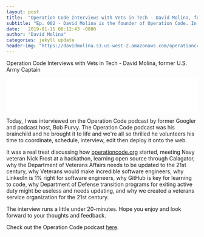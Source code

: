 ```yaml
---
layout: post
title:  "Operation Code Interviews with Vets in Tech - David Molina, former U.S. Army Captain"
subtitle: "Ep. 002 - David Molina is the founder of Operation Code. In this interview, he describes his Army career, how he found his way into the tech industry with no prior training, and how he started Operation Code to help veterans like him learn software and code the future."
date:   2019-01-15 08:12:43 -0800
author: "David Molina"
categories: jekyll update
header-img: "https://davidmolina.s3.us-west-2.amazonaws.com/operationcode_interviews_with_vets_in_tech_davidmolina.png"
---
```

<span class="caption text-muted" align="center">Operation Code Interviews with Vets in Tech - David Molina, former U.S. Army Captain</span>

<iframe title="Libsyn Player" style="border: none" src="//html5-player.libsyn.com/embed/episode/id/8267543/height/90/theme/custom/thumbnail/yes/direction/forward/render-playlist/no/custom-color/88AA3C/" height="90" width="100%" scrolling="no"  allowfullscreen webkitallowfullscreen mozallowfullscreen oallowfullscreen msallowfullscreen></iframe>

Today, I was interviewed on the Operation Code podcast by former Googler and podcast host, Bob Purvy. The Operation Code podcast was his brainchild and he brought it to life and we're all so thrilled he volunteers his time to coordinate, schedule, interview, edit then deploy it onto the web.

It was a real treat discussing how [operationcode.org](https://operationcode.org/) started, meeting Navy veteran Nick Frost at a hackathon, learning open source through Calagator, why the Department of Veterans Affairs needs to be updated to the 21st century, why Veterans would make incredible software engineers, why LinkedIn is 1% right for software engineers, why GitHub is key for learning to code, why Department of Defense transition programs for exiting active duty might be useless and needs updating, and why we created a veterans service organization for the 21st century.

The interview runs a little under 20-minutes. Hope you enjoy and look forward to your thoughts and feedback.

Check out the Operation Code podcast [here](https://operationcode.libsyn.com/).
